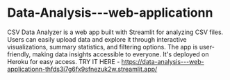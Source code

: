 # Data-Analysis---web-applicationn
CSV Data Analyzer is a web app built with Streamlit for analyzing CSV files. Users can easily upload data and explore it through interactive visualizations, summary statistics, and filtering options. The app is user-friendly, making data insights accessible to everyone. It's deployed on Heroku for easy access.
TRY IT HERE - https://data-analysis---web-applicationn-thfds3i7g6fx9sfnezuk2w.streamlit.app/
